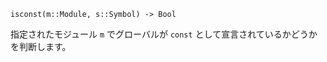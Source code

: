 ```
isconst(m::Module, s::Symbol) -> Bool
```

指定されたモジュール `m` でグローバルが `const` として宣言されているかどうかを判断します。

